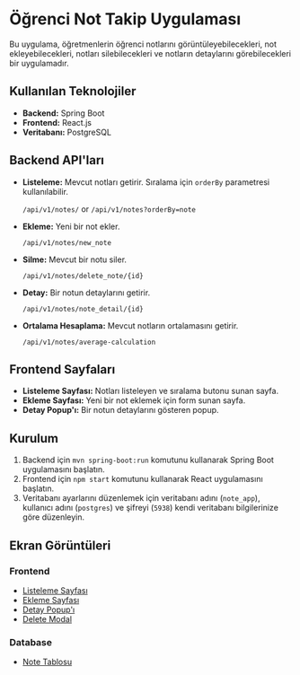 # Öğrenci Not Takip Uygulaması

Bu uygulama, öğretmenlerin öğrenci notlarını görüntüleyebilecekleri, not ekleyebilecekleri, notları silebilecekleri ve notların detaylarını görebilecekleri bir uygulamadır.

## Kullanılan Teknolojiler

- **Backend:** Spring Boot
- **Frontend:** React.js
- **Veritabanı:** PostgreSQL

## Backend API'ları

- **Listeleme:** Mevcut notları getirir. Sıralama için `orderBy` parametresi kullanılabilir.

   `/api/v1/notes/`
or
`/api/v1/notes?orderBy=note`

- **Ekleme:** Yeni bir not ekler.

  `/api/v1/notes/new_note`

- **Silme:** Mevcut bir notu siler.

  `/api/v1/notes/delete_note/{id}`

- **Detay:** Bir notun detaylarını getirir.

  `/api/v1/notes/note_detail/{id}`

- **Ortalama Hesaplama:**  Mevcut notların ortalamasını getirir.

  `/api/v1/notes/average-calculation`

## Frontend Sayfaları

- **Listeleme Sayfası:** Notları listeleyen ve sıralama butonu sunan sayfa.
- **Ekleme Sayfası:** Yeni bir not eklemek için form sunan sayfa.
- **Detay Popup'ı:** Bir notun detaylarını gösteren popup.

## Kurulum

1. Backend için `mvn spring-boot:run` komutunu kullanarak Spring Boot uygulamasını başlatın.
2. Frontend için `npm start` komutunu kullanarak React uygulamasını başlatın.
3. Veritabanı ayarlarını düzenlemek için veritabanı adını (`note_app`), kullanıcı adını (`postgres`) ve şifreyi (`5938`) kendi veritabanı bilgilerinize göre düzenleyin.

## Ekran Görüntüleri

### Frontend

- [Listeleme Sayfası](/Screenshots/ListPage.PNG)
- [Ekleme Sayfası](/Screenshots/AddPage.PNG)
- [Detay Popup'ı](/Screenshots/DetailPopup.PNG)
- [Delete Modal](/Screenshots/DeleteModal.PNG)

### Database

- [Note Tablosu](https://www11.0zz0.com/2024/02/14/20/980797053.png)
